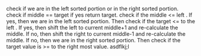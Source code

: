 check if we are in the left sorted portion or in the right sorted portion.
​
​
check if middle == target
if yes return target.
check if the middle <= left .
If yes, then we are in the left sorted portion.
Then check if the target <= to the left .
If yes, then shift the left to current middle+1 and re-calculate the middle.
If no, then shift the right to current middle-1 and re-calculate the middle.
If no, then we are in the right sorted portion.
Then check if the target value is >= to the right most value.
asdflkj;l
